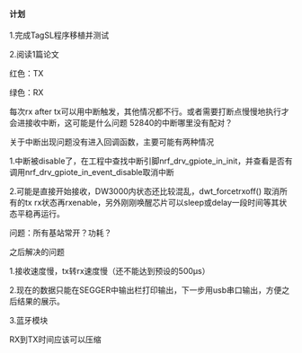 #### 计划

1.完成TagSL程序移植并测试

2.阅读1篇论文



红色：TX

绿色：RX



每次rx after tx可以用中断触发，其他情况都不行。或者需要打断点慢慢地执行才会进接收中断，这可能是什么问题  52840的中断哪里没有配对？

关于中断出现问题没有进入回调函数，主要可能有两种情况

1.中断被disable了，在工程中查找中断引脚nrf_drv_gpiote_in_init，并查看是否有调用nrf_drv_gpiote_in_event_disable取消中断

2.可能是直接开始接收，DW3000内状态还比较混乱，dwt_forcetrxoff() 取消所有的tx rx状态再rxenable，另外刚刚唤醒芯片可以sleep或delay一段时间等其状态平稳再运行。



问题：所有基站常开？功耗？





之后解决的问题

1.接收速度慢，tx转rx速度慢（还不能达到预设的500μs）

2.现在的数据只能在SEGGER中输出栏打印输出，下一步用usb串口输出，方便之后结果的展示。

3.蓝牙模块





RX到TX时间应该可以压缩



